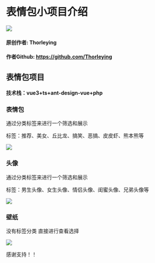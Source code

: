 # 表情包小项目介绍
![](https://avatars.githubusercontent.com/u/99458509?v=4)
#### 原创作者: Thorleying 
#### 作者Github: https://github.com/Thorleying

## 表情包项目
#### 技术栈：vue3+ts+ant-design-vue+php
### 表情包
通过分类标签来进行一个筛选和展示

标签：推荐、美女、丘比龙、搞笑、恶搞、皮皮虾、熊本熊等

![](https://thorleying.work/bbq/upload/img.png)

### 头像
通过分类标签来进行一个筛选和展示

标签：男生头像、女生头像、情侣头像、闺蜜头像、兄弟头像等

![](https://thorleying.work/bbq/upload/img_1.png)

### 壁纸
没有标签分类 直接进行查看选择

![](https://thorleying.work/bbq/upload/img_2.png)

感谢支持！！
